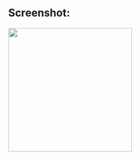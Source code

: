 ## Screenshot:

<p align="left">
<img src="https://user-images.githubusercontent.com/46055179/70453859-e9666180-1ac2-11ea-9af2-0050bab666b6.png" width="250">
</p>
